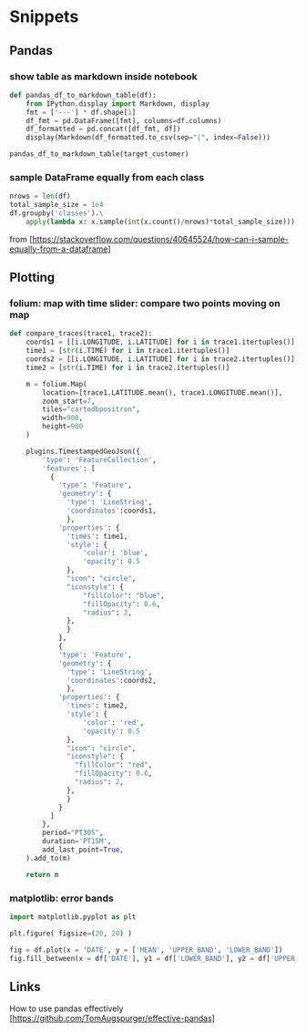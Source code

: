 # Snippets

## Pandas

### show table as markdown inside notebook

```python
def pandas_df_to_markdown_table(df):
    from IPython.display import Markdown, display
    fmt = ['---'] * df.shape[1]
    df_fmt = pd.DataFrame([fmt], columns=df.columns)
    df_formatted = pd.concat([df_fmt, df])
    display(Markdown(df_formatted.to_csv(sep="|", index=False)))

pandas_df_to_markdown_table(target_customer)
```

### sample DataFrame equally from each class

```python
nrows = len(df)
total_sample_size = 1e4
df.groupby('classes').\
    apply(lambda x: x.sample(int(x.count()/nrows)*total_sample_size)))
```
from [https://stackoverflow.com/questions/40645524/how-can-i-sample-equally-from-a-dataframe]

## Plotting

### folium: map with time slider: compare two points moving on map

```python
def compare_traces(trace1, trace2):
    coords1 = [[i.LONGITUDE, i.LATITUDE] for i in trace1.itertuples()]
    time1 = [str(i.TIME) for i in trace1.itertuples()]
    coords2 = [[i.LONGITUDE, i.LATITUDE] for i in trace2.itertuples()]
    time2 = [str(i.TIME) for i in trace2.itertuples()]

    m = folium.Map(
        location=[trace1.LATITUDE.mean(), trace1.LONGITUDE.mean()],
        zoom_start=7,
        tiles="cartodbpositron",
        width=900,
        height=900
    )

    plugins.TimestampedGeoJson({
        'type': 'FeatureCollection',
        'features': [
          {
            'type': 'Feature',
            'geometry': {
              'type': 'LineString',
              'coordinates':coords1,
              },
            'properties': {
              'times': time1,
              'style': {
                  'color': 'blue',
                  'opacity': 0.5
              },
              "icon": "circle",
              "iconstyle": {
                  "fillColor": "blue",
                  "fillOpacity": 0.6,
                  "radius": 2,
              },
              }
            },
            {
            'type': 'Feature',
            'geometry': {
              'type': 'LineString',
              'coordinates':coords2,
              },
            'properties': {
              'times': time2,
              'style': {
                  'color': 'red',
                  'opacity': 0.5
              },
              "icon": "circle",
              "iconstyle": {
                "fillColor": "red",
                "fillOpacity": 0.6,
                "radius": 2,
              },
              }
            }
          ]
        },
        period="PT30S",
        duration='PT15M',
        add_last_point=True,
    ).add_to(m)

    return m
```

### matplotlib: error bands

```python
import matplotlib.pyplot as plt

plt.figure( figsize=(20, 20) )

fig = df.plot(x = 'DATE', y = ['MEAN', 'UPPER_BAND', 'LOWER_BAND'])
fig.fill_between(x = df['DATE'], y1 = df['LOWER_BAND'], y2 = df['UPPER_BAND'], alpha = 0.2, color = 'green')
```

## Links

How to use pandas effectively [https://github.com/TomAugspurger/effective-pandas]